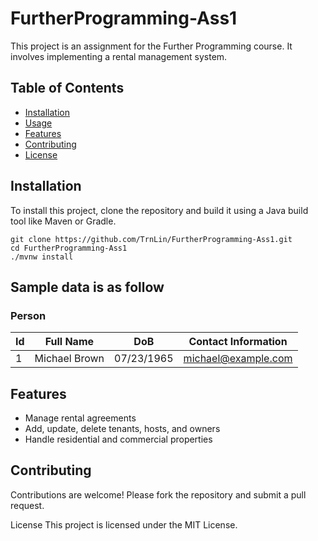 # FurtherProgramming-Ass1

This project is an assignment for the Further Programming course. It involves implementing a rental management system.

## Table of Contents
- [Installation](#installation)
- [Usage](#usage)
- [Features](#features)
- [Contributing](#contributing)
- [License](#license)

## Installation
To install this project, clone the repository and build it using a Java build tool like Maven or Gradle.
```shell
git clone https://github.com/TrnLin/FurtherProgramming-Ass1.git
cd FurtherProgramming-Ass1
./mvnw install
```
## Sample data is as follow

### Person

| Id | Full Name | DoB | Contact Information |
|----|-----------|-----|---------------------|
| 1  | Michael Brown | 07/23/1965 |  michael@example.com |




## Features
- Manage rental agreements
- Add, update, delete tenants, hosts, and owners
- Handle residential and commercial properties

## Contributing
Contributions are welcome! Please fork the repository and submit a pull request.

License
This project is licensed under the MIT License.
